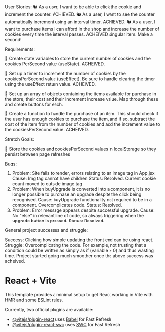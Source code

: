 User Stories:
🐿️ As a user, I want to be able to click the cookie and increment the counter. ACHIEVED.
🐿️ As a user, I want to see the counter automatically increment using an interval timer. ACHIEVED.
🐿️ As a user, I want to purchase items I can afford in the shop and increase the number of cookies every time the interval passes. ACHEIVED singular item. Make a second!

Requirements:

🎯 Create state variables to store the current number of cookies and the cookies PerSecond value (useState). ACHEIVED.

🎯 Set up a timer to increment the number of cookies by the cookiesPerSecond value (useEffect). Be sure to handle clearing the timer using the useEffect return value. ACHEIVED.

🎯 Set up an array of objects containing the items available for purchase in the store, their cost and their increment increase value. Map through these and create buttons for each.

🎯 Create a function to handle the purchase of an item. This should check if the user has enough cookies to purchase the item, and if so, subtract the cost of the item from the number of cookies and add the increment value to the cookiesPerSecond value. ACHEIVED.

Stretch Goals:

🏹 Store the cookies and cookiesPerSecond values in localStorage so they persist between page refreshes

Bugs:

1. Problem: Site fails to render, errors relating to an image tag in App.jsx
   Cause: Img tag cannot have children
   Status: Resolved. Current cookie count moved to outside image tag
2. Problem: When buyUpgrade is converted into a component, it is no longer possible to purchase an upgrade despite the click being recognised.
   Cause: buyUpgrade functionality not required to be in a component. Overcomplicates code.
   Status: Resolved.
3. Problem: Error message appears despite successful upgrade.
   Cause: No "else" in relevant line of code, so always triggering when the upgrade button is pressed.
   Status: Resolved.

General project successes and struggle:

Success: Clicking how simple updating the front end can be using react.
Struggle: Overcomplicating the code. For example, not trusting that a condition could be written as simply as if (variable > 0) and thus wasting time. Project started going much smoother once the above success was acheived.

# React + Vite

This template provides a minimal setup to get React working in Vite with HMR and some ESLint rules.

Currently, two official plugins are available:

- [@vitejs/plugin-react](https://github.com/vitejs/vite-plugin-react/blob/main/packages/plugin-react/README.md) uses [Babel](https://babeljs.io/) for Fast Refresh
- [@vitejs/plugin-react-swc](https://github.com/vitejs/vite-plugin-react-swc) uses [SWC](https://swc.rs/) for Fast Refresh
